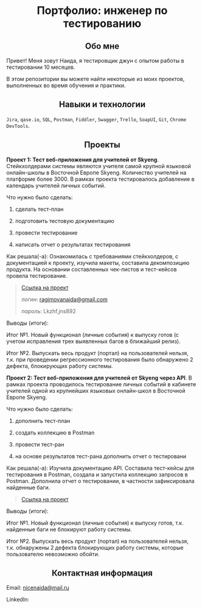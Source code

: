 <h1 align="center">Портфолио: инженер по тестированию</h1>

<h2 align="center">Обо мне</h3>

Привет! Меня зовут Наида, я тестировщик джун с опытом работы в тестировании 10 месяцев.

В этом репозитории вы можете найти некоторые из моих проектов, выполненных во время обучения и практики.

<h2 align="center">Навыки и технологии</h2>

`Jira`, `qase.io`, `SQL`, `Postman`, `Fiddler`, `Swagger`, `Trello`,
`SoapUI`, `Git`, `Chrome DevTools`.

<h2 align="center">Проекты</h2>

**Проект 1: Тест веб-приложения для учителей от Skyeng**. Стейкхолдерами системы являются учителя самой крупной языковой онлайн-школы в Восточной Европе Skyeng. Количество учителей на платформе более 3000. В рамках проекта тестировалось добавление в календарь учителей личных событий.

Что нужно было сделать:

1. сделать тест-план

2. подготовить тестовую документацию

3. провести тестирование

4. написать отчет о результатах тестирования

Как решала(-а): Ознакомилась с требованиями стейкхолдеров, с документацией к проекту, изучила макеты, составила декомпозицию продукта. На основании составленных чек-листов и тест-кейсов провела тестирование.

> [Ссылка на проект](https://ragimovna.atlassian.net/wiki/spaces/1/pages/4784185/1+2)
>
> *логин*: ragimovanaida@gmail.com
>
> *пароль*: Lkzhf,jns892

Выводы (итоги):

Итог №1. Новый функционал (личные события) к выпуску готов (с учетом исправления трех выявленных багов в ближайший релиз).

Итог №2. Выпускать весь продукт (портал) на пользователей нельзя, т.к. при проведении регрессионного тестирования было обнаружено 2 дефекта, блокирующих работу системы.

**Проект 2: Тест веб-приложения для учителей от Skyeng через API**. В рамках проекта проводилось тестирование личных событий в кабинете учителей одной из крупнейших языковых онлайн-школ в Восточной Европе Skyeng. 

Что нужно было сделать:

1. дополнить тест-план

2. создать коллекцию в Postman

3. провести тест-ран

4. на основе результатов тест-рана дополнить отчет о тестировани

Как решала(-а): Изучила документацию API. Составила тест-кейсы для тестирования в Postman, создала и запустила коллекцию запросов в Postman. Дополнила отчет о тестировании, в частности зафиксировала найденные баги.

> [Ссылка на проект](https://ragimovna.atlassian.net/wiki/spaces/1/pages/4784185/1+2)

Выводы (итоги):

Итог №1. Новый функционал (личные события) к выпуску готов, т.к. найденные баги не блокируют работу системы.

Итог №2. Выпускать весь продукт (портал) на пользователей нельзя, т.к. обнаружены 2 дефекта блокирующих работу системы, которые пользователю невозможно обойти. 

<h2 align="center">Контактная информация</h3>

Email: nicenaida@mail.ru

LinkedIn: 
